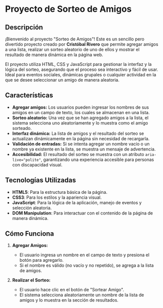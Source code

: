 # Proyecto de Sorteo de Amigos

## Descripción

¡Bienvenido al proyecto "Sorteo de Amigos"! Este es un sencillo pero divertido proyecto creado por **Cristóbal Rivero** que permite agregar amigos a una lista, realizar un sorteo aleatorio de uno de ellos y mostrar el resultado de manera dinámica en la página web.

El proyecto utiliza HTML, CSS y JavaScript para gestionar la interfaz y la lógica del sorteo, asegurando que el proceso sea interactivo y fácil de usar. Ideal para eventos sociales, dinámicas grupales o cualquier actividad en la que se desee seleccionar un amigo de manera aleatoria.

## Características

- **Agregar amigos:** Los usuarios pueden ingresar los nombres de sus amigos en un campo de texto, los cuales se almacenan en una lista.
- **Sorteo aleatorio:** Una vez que se han agregado amigos a la lista, el sistema selecciona uno aleatoriamente y lo muestra como el amigo sorteado.
- **Interfaz dinámica:** La lista de amigos y el resultado del sorteo se actualizan dinámicamente en la página sin necesidad de recargarla.
- **Validación de entradas:** Si se intenta agregar un nombre vacío o un nombre ya existente en la lista, se muestra un mensaje de advertencia.
- **Accesibilidad:** El resultado del sorteo se muestra con un atributo `aria-live="polite"`, garantizando una experiencia accesible para personas con discapacidad visual.

## Tecnologías Utilizadas

- **HTML5**: Para la estructura básica de la página.
- **CSS3**: Para los estilos y la apariencia visual.
- **JavaScript**: Para la lógica de la aplicación, manejo de eventos y selección aleatoria.
- **DOM Manipulation**: Para interactuar con el contenido de la página de manera dinámica.

## Cómo Funciona

1. **Agregar Amigos:**
   - El usuario ingresa un nombre en el campo de texto y presiona el botón para agregarlo.
   - Si el nombre es válido (no vacío y no repetido), se agrega a la lista de amigos.
   
2. **Realizar el Sorteo:**
   - El usuario hace clic en el botón de "Sortear Amigo".
   - El sistema selecciona aleatoriamente un nombre de la lista de amigos y lo muestra en la sección de resultados.


